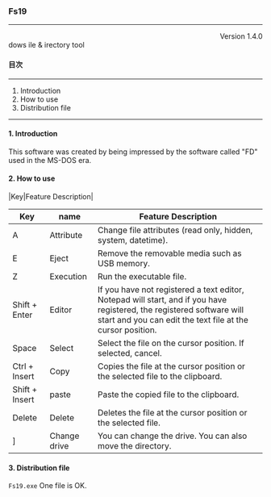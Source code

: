 ### Fs19
***
<div style="text-align: right;">
Version 1.4.0
</div>
dows ile & irectory tool

#### 目次
***
1. Introduction
1. How to use
1. Distribution file
***
#### 1. Introduction
This software was created by being impressed by the software called "FD" used in the MS-DOS era.

#### 2. How to use
|Key|Feature Description|

| Key | name | Feature Description |
| ---- | ---- | ---- |
| A | Attribute | Change file attributes (read only, hidden, system, datetime). |
| E | Eject | Remove the removable media such as USB memory. |
| Z | Execution | Run the executable file. |
| Shift + Enter | Editor | If you have not registered a text editor, Notepad will start, and if you have registered, the registered software will start and you can edit the text file at the cursor position. |
| Space | Select | Select the file on the cursor position. If selected, cancel. |
| Ctrl + Insert | Copy | Copies the file at the cursor position or the selected file to the clipboard. |
| Shift + Insert | paste | Paste the copied file to the clipboard. |
| Delete | Delete | Deletes the file at the cursor position or the selected file. |
| ] | Change drive | You can change the drive. You can also move the directory. |

#### 3. Distribution file
`Fs19.exe` One file is OK.
